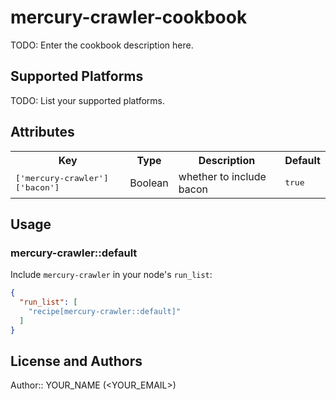 # mercury-crawler-cookbook

TODO: Enter the cookbook description here.

## Supported Platforms

TODO: List your supported platforms.

## Attributes

<table>
  <tr>
    <th>Key</th>
    <th>Type</th>
    <th>Description</th>
    <th>Default</th>
  </tr>
  <tr>
    <td><tt>['mercury-crawler']['bacon']</tt></td>
    <td>Boolean</td>
    <td>whether to include bacon</td>
    <td><tt>true</tt></td>
  </tr>
</table>

## Usage

### mercury-crawler::default

Include `mercury-crawler` in your node's `run_list`:

```json
{
  "run_list": [
    "recipe[mercury-crawler::default]"
  ]
}
```

## License and Authors

Author:: YOUR_NAME (<YOUR_EMAIL>)
